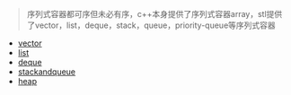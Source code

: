 > 序列式容器都可序但未必有序，c++本身提供了序列式容器array，stl提供了vector，list，deque，stack，queue，priority-queue等序列式容器
>   
* [vector](/chapter3/vector.md)
* [list](/chapter3/list.md)
* [deque](/chapter3/deque.md)
* [stackandqueue](/chapter3/stackandqueue.md)
* [heap](/chapter3/heap.md)